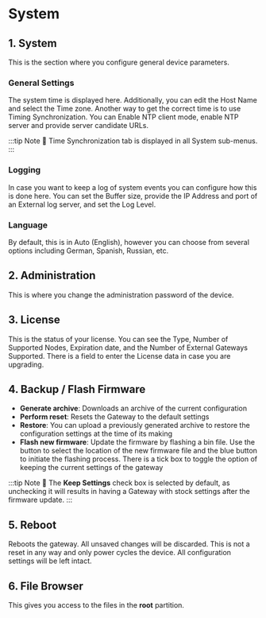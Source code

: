 # System

## 1. System

This is the section where you configure general device parameters.

<rk-img
  src="/assets/images/quick-start-guide/rak7249/3.web management platform/system-tab.png"
  width="100%"
  figure-number="1"
  caption="System Tab"
/>

### General Settings

The system time is displayed here. Additionally, you can edit the Host Name and select the Time zone. Another way to get the correct time is to use Timing Synchronization. You can Enable NTP client mode, enable NTP server and provide server candidate URLs.

:::tip Note
:pencil: Time Synchronization tab is displayed in all System sub-menus.
:::

### Logging

In case you want to keep a log of system events you can configure how this is done here. You can set the Buffer size, provide the IP Address and port of an External log server, and set the Log Level.

### Language

By default, this is in Auto (English), however you can choose from several options including German, Spanish, Russian, etc.

## 2. Administration

This is where you change the administration password of the device.

<rk-img
  src="/assets/images/quick-start-guide/rak7249/3.web management platform/admin-tab.png"
  width="100%"
  figure-number="2"
  caption="Administration Tab"
/>

## 3. License

This is the status of your license. You can see the Type, Number of Supported Nodes, Expiration date, and the Number of External Gateways Supported. There is a field to enter the License data in case you are upgrading.

<rk-img
  src="/assets/images/quick-start-guide/rak7249/3.web management platform/license-tab.png"
  width="100%"
  figure-number="3"
  caption="License Tab"
/>

## 4. Backup / Flash Firmware

<rk-img
  src="/assets/images/quick-start-guide/rak7249/3.web management platform/backup.png"
  width="100%"
  figure-number="4"
  caption="Backup, reset and firmware update"
/>

- **Generate archive**: Downloads an archive of the current configuration
- **Perform reset**: Resets the Gateway to the default settings
- **Restore**: You can upload a previously generated archive to restore the configuration settings at the time of its making
- **Flash new firmware**: Update the firmware by flashing a bin file. Use the button to select the location of the new firmware file and the blue button to initiate the flashing process. There is a tick box to toggle the option of keeping the current settings of the gateway

:::tip Note
:pencil: The **Keep Settings** check box is selected by default, as unchecking it will results in having a Gateway with stock settings after the firmware update.
:::

## 5. Reboot

Reboots the gateway. All unsaved changes will be discarded. This is not a reset in any way and only power cycles the device. All configuration settings will be left intact.

<rk-img
  src="/assets/images/quick-start-guide/rak7249/3.web management platform/reboot.png"
  width="100%"
  figure-number="5"
  caption="System reboot"
/>

## 6. File Browser

This gives you access to the files in the **root** partition.

<rk-img
  src="/assets/images/quick-start-guide/rak7249/3.web management platform/file-browser.png"
  width="100%"
  figure-number="6"
  caption="File Browser"
/>